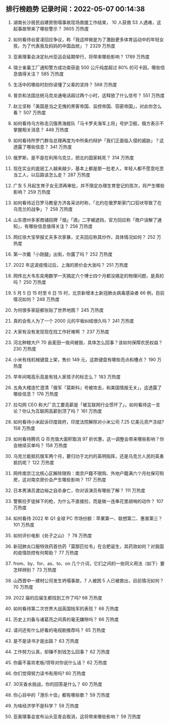 
## 排行榜趋势 记录时间：2022-05-07 00:14:38
  
  1. 湖南长沙居民自建房倒塌事故现场救援工作结束， 10 人获救 53 人遇难，这起事故带来了哪些警示？ 3605 万热度
    
  2. 如何看待谷爱凌回应争议，称「我这样做是为了激励更多体育运动中的年轻女孩，为了代表我及妈妈的中国血统」？ 2329 万热度
    
  3. 亚奥理事会决定杭州亚运会延期举行，将带来哪些影响？ 1789 万热度
    
  4. 瑞士雀巢工厂通知警方成功查获逾 500 公斤纯度超过 80% 的可卡因，哪些信息值得关注？ 585 万热度
    
  5. 生活中的哪些时刻你读懂了父辈的坚持？ 568 万热度
    
  6. 普京和法国总统马克龙通电话超过两个小时，这释放了什么信号？ 551 万热度
    
  7. 赵立坚称「美国是当之无愧的黑客帝国、监控帝国、窃密帝国」，对此你怎么看？ 507 万热度
    
  8. 如何看待乌方称击沉俄黑海舰队「马卡罗夫海军上将」号护卫舰，俄方表示不掌握相关消息？ 448 万热度
    
  9. 如何看待所罗门群岛总理再度为中所条约辩护「我们正面临入侵的威胁」？这透露了哪些信息？ 341 万热度
    
  10. 俄罗斯，是不是在利用乌克兰，把北约国家耗死？ 314 万热度
    
  11. 现在实业的底层工人越来越少，基本上都是那一批老人，年轻人都不愿意吃苦当工人，以后路该怎么走？ 287 万热度
    
  12. 广东 5 月起生育子女无须再审批，并不限定办理生育登记的孩次，将产生哪些影响？ 259 万热度
    
  13. 如何看待近日罗马教皇方济各采访时称，「北约在俄罗斯家门口狂吠导致了在乌克兰的战争」？ 258 万热度
    
  14. 山东德州多家商铺招牌「烟」「酒」二字被遮挡，官方回应称「商户误解了通知」，有哪些信息值得关注？ 256 万热度
    
  15. 网红徐大宝举报丈夫多次家暴，丈夫回应称其炒作，具体情况如何？ 252 万热度
    
  16. 第一次戴「小刚腿」出街，你露了吗？ 252 万热度
    
  17. 2022 年这波疫情过后，上海的房价会大涨吗？ 251 万热度
    
  18. 网传北大韦东奕用数学一天搞定六个博士四个月都没搞定的物理问题，是真的吗？ 250 万热度
    
  19. 5 月 5 日 15 时至 6 日 15 时，北京新增本土新冠肺炎病毒感染者 66 例，目前情况如何？ 248 万热度
    
  20. 为何很多家庭都张贴了世界地图？ 245 万热度
    
  21. 真的会有人为了一个 2000 元的平板纠结很久吗？ 241 万热度
    
  22. 大家有没有发现现在找工作好难啊 ？ 237 万热度
    
  23. 河北种粮大户 70 亩麦田一夜间被毁，具体怎么回事？该如何保障农民权益？ 230 万热度
    
  24. 小米有线机械键盘上架，售价 149 元，这款键盘有哪些亮点和槽点？ 190 万热度
    
  25. 早年间喝高乐高是有钱人家孩子的标志么？ 183 万热度
    
  26. 五角大楼连忙澄清「俄军『莫斯科』号被攻击，和美国情报无关」，这透露了哪些信息？ 176 万热度
    
  27. 拉勾网 CEO 称大厂员工要高薪是「被互联网行业惯坏了」，如何看待这一言论？你认为互联网高薪到顶了吗？ 161 万热度
    
  28. 如何看待小米起诉印度政府，印度法院解除对小米公司 7.25 亿美元资产冻结? 158 万热度
    
  29. 如何看待腾讯 Q 币充值大面积取消 97 折优惠，这一调整会带来哪些影响？你会继续买单吗？ 158 万热度
    
  30. 乌克兰能抵抗俄军两个月，要归功于北约的英明指挥，还是乌克兰人民的英勇抵抗呢？ 122 万热度
    
  31. 网传南京江北核心区解除限购：南京户籍不限购、外地户籍满六个月社保可购房，这对南京房价会产生哪些影响？ 117 万热度
    
  32. 日本男演员渡边裕之自杀身亡，你对该演员有哪些了解？ 111 万热度
    
  33. 警察捡歹徒掉下的枪，为什么不直接捡，而是做一连串花里胡哨的动作？ 107 万热度
    
  34. 如何看待 2022 年 Q1 全球 PC 市场份额：苹果第一、联想第二、惠普第三？ 101 万热度
    
  35. 如何评价电影《处子之山》？ 78 万热度
    
  36. 新冠肺炎口服特效药首仿药「莫那匹拉韦」在合肥诞生，其药效如何？对我国的疫情防控有何帮助？ 77 万热度
    
  37. from、by、for、as、to、on 几个介词，它们之间的一些同义用法（如下）要怎样辨别？ 73 万热度
    
  38. 山西晋中一建材公司发生坍塌事故，7 人被困 5 人已被救出，目前情况如何？ 70 万热度
    
  39. 2022 届的应届生都找到工作了吗? 68 万热度
    
  40. 如何看待第二次世界大战英国陆军的表现？ 66 万热度
    
  41. 历史上刘备与诸葛亮之间真的毫无嫌隙吗？ 66 万热度
    
  42. 请问还有什么好看的电视剧推荐吗？ 65 万热度
    
  43. 是不是读书才是出路？ 63 万热度
    
  44. 工作努力认真，却赚不到钱怎么回事？ 62 万热度
    
  45. 你最不喜欢老板/领导对你说什么话？ 62 万热度
    
  46. 你们觉得努力读书有用吗? 60 万热度
    
  47. 30天香水挑战，你的回答是什么？ 60 万热度
    
  48. 你心目中的「港乐十佳」都有哪些歌？ 59 万热度
    
  49. 为啥经济学不是科学？ 59 万热度
    
  50. 亚奥理事会宣布汕头亚青会取消，这将带来哪些影响？ 59 万热度
    
